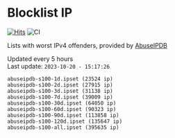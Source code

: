 # Blocklist IP

[![Hits](https://hits.seeyoufarm.com/api/count/incr/badge.svg?url=https%3A%2F%2Fgithub.com%2Fborestad%2Fblocklist-ip%2F&count_bg=%2379C83D&title_bg=%23555555&icon=&icon_color=%23E7E7E7&title=hits&edge_flat=false)](https://hits.seeyoufarm.com)  ![CI](https://img.shields.io/github/workflow/status/borestad/blocklist-ip/CI?style=flat-square)

Lists with worst IPv4 offenders, provided by [AbuseIPDB](https://www.abuseipdb.com/)

<!-- FOOTER-PLACEHOLDER -->
Updated every 5 hours<br>
Last update: `2023-10-20 - 15:17:26`
```
abuseipdb-s100-1d.ipset (23524 ip)
abuseipdb-s100-2d.ipset (27915 ip)
abuseipdb-s100-3d.ipset (31138 ip)
abuseipdb-s100-7d.ipset (39009 ip)
abuseipdb-s100-30d.ipset (64050 ip)
abuseipdb-s100-60d.ipset (90323 ip)
abuseipdb-s100-90d.ipset (113858 ip)
abuseipdb-s100-120d.ipset (135647 ip)
abuseipdb-s100-all.ipset (395635 ip)
```
